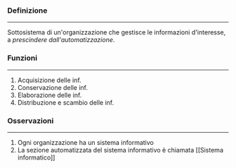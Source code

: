 ### Definizione
---
Sottosistema di un'organizzazione che gestisce le informazioni d'interesse, a *prescindere dall'automatizzazione*.

### Funzioni
---
1. Acquisizione delle inf.
2. Conservazione delle inf.
3. Elaborazione delle inf.
4. Distribuzione e scambio delle inf.

### Osservazioni
---
1. Ogni organizzazione ha un sistema informativo
2. La sezione automatizzata del sistema informativo è chiamata [[Sistema informatico]] 
